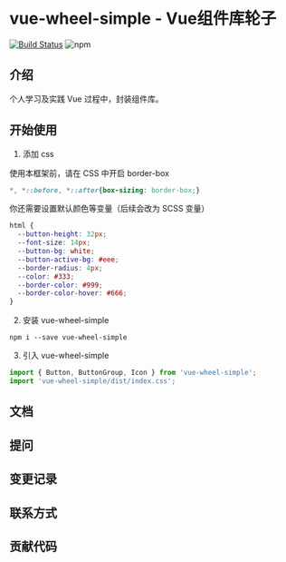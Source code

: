 # vue-wheel-simple - Vue组件库轮子
[![Build Status](https://travis-ci.com/guooooooo/vue-wheel.svg?branch=master)](https://travis-ci.com/guooooooo/vue-wheel) ![npm](https://img.shields.io/npm/v/vue-wheel-simple)

## 介绍

个人学习及实践 Vue 过程中，封装组件库。

## 开始使用

1. 添加 css

  使用本框架前，请在 CSS 中开启 border-box

  ```css
  *, *::before, *::after{box-sizing: border-box;}
  ```

  你还需要设置默认颜色等变量（后续会改为 SCSS 变量）
  ```css
  html {
    --button-height: 32px;
    --font-size: 14px;
    --button-bg: white;
    --button-active-bg: #eee;
    --border-radius: 4px;
    --color: #333;
    --border-color: #999;
    --border-color-hover: #666;
  }
  ```

2. 安装 vue-wheel-simple

  ```
  npm i --save vue-wheel-simple
  ```

3. 引入 vue-wheel-simple

```js
import { Button, ButtonGroup, Icon } from 'vue-wheel-simple';
import 'vue-wheel-simple/dist/index.css';
```

## 文档

## 提问

## 变更记录

## 联系方式

## 贡献代码